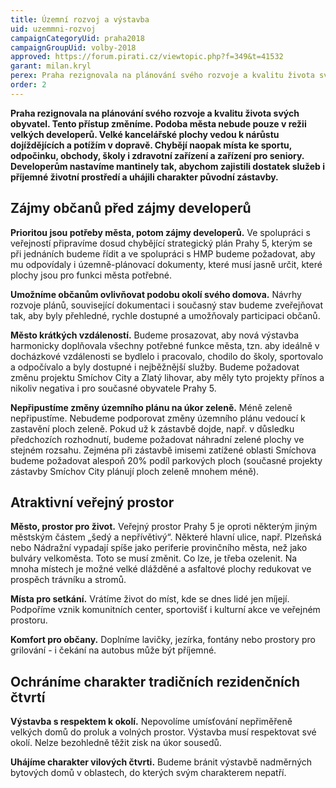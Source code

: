 ```yaml
---
title: Územní rozvoj a výstavba
uid: uzemmni-rozvoj
campaignCategoryUid: praha2018
campaignGroupUid: volby-2018
approved: https://forum.pirati.cz/viewtopic.php?f=349&t=41532
garant: milan.kryl
perex: Praha rezignovala na plánování svého rozvoje a kvalitu života svých obyvatel. Tento přístup změníme. Podoba města nebude pouze v režii velkých developerů.  Velké kancelářské plochy vedou k nárůstu dojíždějících a potížím v dopravě. Chybějí naopak místa ke sportu, odpočinku, obchody, školy i zdravotní zařízení a zařízení pro seniory. Developerům nastavíme mantinely tak,  abychom zajistili dostatek služeb i příjemné životní prostředí a uhájili charakter původní zástavby.  
order: 2
---
```


**Praha rezignovala na plánování svého rozvoje a kvalitu života svých obyvatel. Tento přístup změníme. Podoba města nebude pouze v režii velkých developerů.  Velké kancelářské plochy vedou k nárůstu dojíždějících a potížím v dopravě. Chybějí naopak místa ke sportu, odpočinku, obchody, školy i zdravotní zařízení a zařízení pro seniory. Developerům nastavíme mantinely tak,  abychom zajistili dostatek služeb i příjemné životní prostředí a uhájili charakter původní zástavby.**

## Zájmy občanů před zájmy developerů

**Prioritou jsou  potřeby města, potom zájmy developerů.** Ve spolupráci s veřejností připravíme dosud chybějící strategický plán Prahy 5, kterým se při jednáních budeme řídit a ve spolupráci s HMP budeme požadovat, aby mu odpovídaly i územně-plánovací dokumenty, které musí jasně určit, které plochy jsou pro funkci města potřebné.

**Umožníme občanům ovlivňovat podobu okolí svého domova.** Návrhy rozvoje plánů, související dokumentaci i současný stav budeme zveřejňovat tak, aby byly přehledné, rychle dostupné a umožňovaly participaci občanů.

**Město krátkých vzdáleností.** Budeme prosazovat, aby nová výstavba harmonicky doplňovala všechny potřebné funkce města, tzn. aby ideálně v docházkové vzdálenosti se bydlelo i pracovalo, chodilo do školy, sportovalo a odpočívalo a byly dostupné i nejběžnější služby. Budeme požadovat změnu projektu Smíchov City a Zlatý lihovar, aby měly tyto projekty přínos a nikoliv negativa i pro současné obyvatele Prahy 5. 

**Nepřipustíme změny územního plánu na úkor zeleně.** Méně zeleně nepřipustíme. Nebudeme podporovat změny územního plánu vedoucí k zastavění ploch zeleně. Pokud už k zástavbě dojde, např. v důsledku předchozích rozhodnutí, budeme požadovat náhradní zelené plochy ve stejném rozsahu. Zejména při zástavbě imisemi zatížené oblasti Smíchova budeme požadovat alespoň 20% podíl parkových ploch (současné projekty zástavby Smíchov City plánují ploch zeleně mnohem méně). 


## Atraktivní veřejný prostor 

**Město, prostor pro život.** Veřejný prostor Prahy 5 je oproti některým jiným městským částem „šedý a nepřívětivý“. Některé hlavní ulice, např. Plzeňská nebo Nádražní vypadají spíše jako periferie provinčního města, než jako bulváry velkoměsta. Toto se musí změnit. Co lze, je třeba ozelenit. Na mnoha místech je možné velké dlážděné a asfaltové plochy redukovat ve prospěch trávníku a stromů.

**Místa pro setkání.** Vrátíme život do míst, kde se dnes lidé jen míjejí. Podpoříme vznik komunitních center, sportovišť i kulturní akce ve veřejném prostoru.

**Komfort pro občany.** Doplníme lavičky, jezírka, fontány nebo prostory pro grilování - i čekání na autobus může být příjemné.

## Ochráníme charakter tradičních rezidenčních čtvrtí

**Výstavba s respektem k okolí.** Nepovolíme umísťování nepřiměřeně velkých domů do proluk a volných prostor. Výstavba musí respektovat své okolí. Nelze bezohledně těžit zisk na úkor sousedů.

**Uhájíme charakter vilových čtvrti.** Budeme bránit výstavbě nadměrných bytových domů v oblastech, do kterých svým charakterem nepatří.
